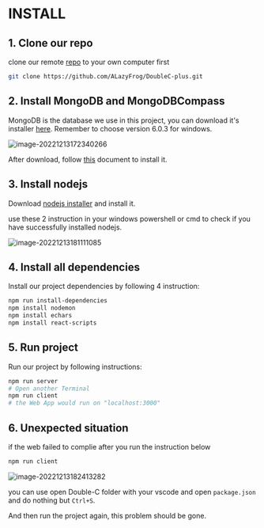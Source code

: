 # INSTALL

## 1. Clone our repo

clone our remote [repo](https://github.com/ALazyFrog/DoubleC-plus) to your own computer first

```bash
git clone https://github.com/ALazyFrog/DoubleC-plus.git
```

## 2. Install MongoDB and MongoDBCompass

MongoDB is the database we use in this project, you can download it's installer [here](https://www.mongodb.com/try/download/community-kubernetes-operator). Remember to choose version 6.0.3 for windows.

![image-20221213172340266](https://suonan-image.oss-cn-hangzhou.aliyuncs.com/img/image-20221213172340266.png)

After download, follow [this](https://www.mongodb.com/docs/manual/tutorial/install-mongodb-on-windows/) document to install it.

## 3. Install nodejs

Download  [nodejs installer](https://nodejs.org/en/) and install it.

use these 2 instruction in your windows powershell or cmd to check if you have successfully installed nodejs.

![image-20221213181111085](https://suonan-image.oss-cn-hangzhou.aliyuncs.com/img/image-20221213181111085.png)

## 4. Install all dependencies

Install our project dependencies by following 4 instruction:

```bash
npm run install-dependencies
npm install nodemon
npm install echars
npm install react-scripts
```

## 5. Run project

Run our project by following instructions:

```bash
npm run server
# Open another Terminal
npm run client
# the Web App would run on "localhost:3000"
```

## 6. Unexpected situation

if the web failed to complie after you run the instruction below

```bash
npm run client
```

![image-20221213182413282](https://suonan-image.oss-cn-hangzhou.aliyuncs.com/img/image-20221213182413282.png)

you can use open Double-C folder with your vscode and open `package.json`  and do nothing but `Ctrl+S`.

And then run the project again, this problem should be gone.